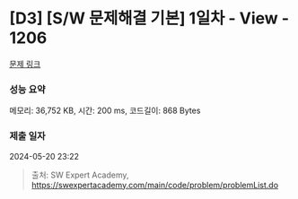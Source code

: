 # [D3] [S/W 문제해결 기본] 1일차 - View - 1206 

[문제 링크](https://swexpertacademy.com/main/code/problem/problemDetail.do?contestProbId=AV134DPqAA8CFAYh) 

### 성능 요약

메모리: 36,752 KB, 시간: 200 ms, 코드길이: 868 Bytes

### 제출 일자

2024-05-20 23:22



> 출처: SW Expert Academy, https://swexpertacademy.com/main/code/problem/problemList.do